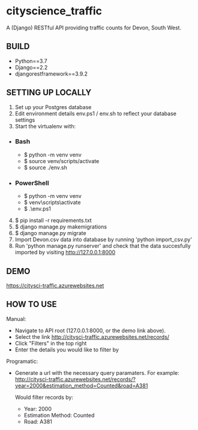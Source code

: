 # cityscience_traffic

A (Django) RESTful API providing traffic counts for Devon, South West.


## BUILD
* Python==3.7
* Django==2.2
* djangorestframework==3.9.2


## SETTING UP LOCALLY
1. Set up your Postgres database
2. Edit environment details env.ps1 / env.sh to reflect your database settings
3. Start the virtualenv with:

  * ### Bash
      * $ python -m venv venv
      * $ source venv/scripts/activate
      * $ source ./env.sh

  * ### PowerShell
      * $ python -m venv venv
      * $ venv\scripts\activate
      * $ .\env.ps1

4. $ pip install -r requirements.txt
5. $ django manage.py makemigrations
6. $ django manage.py migrate
7. Import Devon.csv data into database by running 'python import_csv.py'
8. Run 'python manage.py runserver' and check that the data succesfully imported by visiting http://127.0.0.1:8000


## DEMO
https://citysci-traffic.azurewebsites.net


## HOW TO USE

Manual:
 * Navigate to API root (127.0.0.1:8000, or the demo link above).
 * Select the link http://citysci-traffic.azurewebsites.net/records/
 * Click "Filters" in the top right
 * Enter the details you would like to filter by

Programatic:
 * Generate a url with the necessary query paramaters. For example:
   http://citysci-traffic.azurewebsites.net/records/?year=2000&estimation_method=Counted&road=A381

   Would filter records by:
    * Year: 2000
    * Estimation Method: Counted
    * Road: A381
